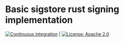 # Basic sigstore rust signing implementation

[![Continuous integration](https://github.com/lukehinds/ferris-sign/actions/workflows/rust.yml/badge.svg)](https://github.com/lukehinds/ferris-sign/actions/workflows/rust.yml) | [![License: Apache 2.0](https://img.shields.io/badge/License-Apache2.0-brightgreen.svg)](https://opensource.org/licenses/Apache-2.0)
